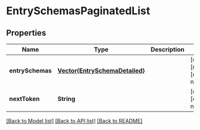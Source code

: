 # EntrySchemasPaginatedList


## Properties
Name | Type | Description | Notes
------------ | ------------- | ------------- | -------------
**entrySchemas** | [**Vector{EntrySchemaDetailed}**](EntrySchemaDetailed.md) |  | [optional] [readonly] [default to nothing]
**nextToken** | **String** |  | [optional] [default to nothing]


[[Back to Model list]](../README.md#models) [[Back to API list]](../README.md#api-endpoints) [[Back to README]](../README.md)


